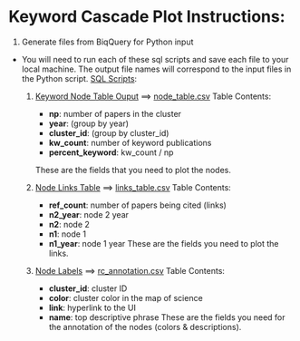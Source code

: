 # Keyword Cascade Plot Instructions:

1. Generate files from BiqQuery for Python input 

  - You will need to run each of these sql scripts and save each file to your local machine. The output file names will correspond to the input files in the Python script. [SQL Scripts](https://github.com/georgetown-cset/research-cluster-visuals/tree/main/keyword_cascade/sql):

    
    1. [Keyword Node Table Ouput](https://github.com/georgetown-cset/research-cluster-visuals/blob/main/keyword_cascade/sql/get_kw_counts_pcts_byyear.sql) ==> [node_table.csv](https://github.com/georgetown-cset/trustworthy-ai-research/blob/main/cluster_keyword_cascade/node_table.csv)
        Table Contents:
        * **np**: number of papers in the cluster
        * **year**: (group by year)
        * **cluster_id**: (group by cluster_id)
        * **kw_count**: number of keyword publications 
        * **percent_keyword**: kw_count / np

        These are the fields that you need to plot the nodes. 

    2. [Node Links Table](https://github.com/georgetown-cset/research-cluster-visuals/blob/main/keyword_cascade/sql/get_topic_links_byyear.sql) ==> [links_table.csv](https://github.com/georgetown-cset/trustworthy-ai-research/blob/main/cluster_keyword_cascade/links_table.csv)
        Table Contents:
        * **ref_count**: number of papers being cited (links)
        * **n2_year**: node 2 year
        * **n2**: node 2
        * **n1**: node 1
        * **n1_year**: node 1 year
        These are the fields you need to plot the links.

    3. [Node Labels](https://github.com/georgetown-cset/research-cluster-visuals/blob/main/keyword_cascade/sql/get_colors_annotation.sql) ==> [rc_annotation.csv](https://github.com/georgetown-cset/trustworthy-ai-research/blob/main/cluster_keyword_cascade/rc_annotation.csv)
        Table Contents:
        * **cluster_id**: cluster ID 
        * **color**: cluster color in the map of science
        * **link**: hyperlink to the UI
        * **name**: top descriptive phrase
        These are the fields you need for the annotation of the nodes (colors & descriptions).
